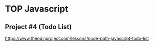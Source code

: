 # TOP Javascript
## Project #4 (Todo List)

https://www.theodinproject.com/lessons/node-path-javascript-todo-list
